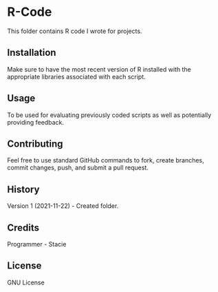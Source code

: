 # R-Code

This folder contains R code I wrote for projects.  
 
## Installation
 
Make sure to have the most recent version of R installed with the appropriate libraries associated with each script. 
  
## Usage
 
To be used for evaluating previously coded scripts as well as potentially providing feedback. 
 
## Contributing

Feel free to use standard GitHub commands to fork, create branches, commit changes, push, and submit a pull request.  

## History
 
Version 1 (2021-11-22) - Created folder. 
 
## Credits

Programmer - Stacie 
 
## License
 
GNU License
